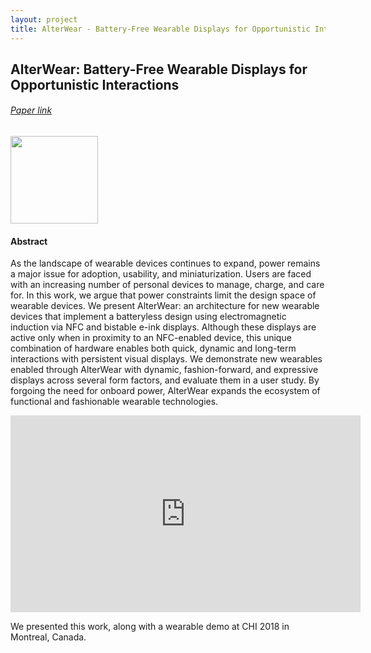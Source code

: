 ```yaml
---
layout: project
title: AlterWear - Battery-Free Wearable Displays for Opportunistic Interactions
---
```


## AlterWear: Battery-Free Wearable Displays for Opportunistic Interactions
###### <a href="http://www.hybrid-ecologies.org/uploads/project/paper/24/18_CHI_AlterWear.pdf"> Paper link</a>
<style>
img { display: block; }
img#illumination { width: 10em; }
img.proj { display: inline-block; margin: 0 auto; }
</style>

<img id="alterwear" src="/src/img/alterwear-square-gif.gif" style="width:10em">

#### Abstract
As the landscape of wearable devices continues to expand,
power remains a major issue for adoption, usability, and miniaturization.
Users are faced with an increasing number of
personal devices to manage, charge, and care for. In this work,
we argue that power constraints limit the design space of wearable
devices. We present AlterWear: an architecture for new
wearable devices that implement a batteryless design using
electromagnetic induction via NFC and bistable e-ink displays.
Although these displays are active only when in proximity to
an NFC-enabled device, this unique combination of hardware
enables both quick, dynamic and long-term interactions with
persistent visual displays. We demonstrate new wearables
enabled through AlterWear with dynamic, fashion-forward,
and expressive displays across several form factors, and evaluate
them in a user study. By forgoing the need for onboard
power, AlterWear expands the ecosystem of functional and
fashionable wearable technologies.



<center>
<iframe width="560" height="315" src="https://www.youtube.com/embed/J88p4Cf2DSs" frameborder="0" allow="autoplay; encrypted-media" allowfullscreen></iframe></center>

We presented this work, along with a wearable demo at CHI 2018 in Montreal, Canada.
